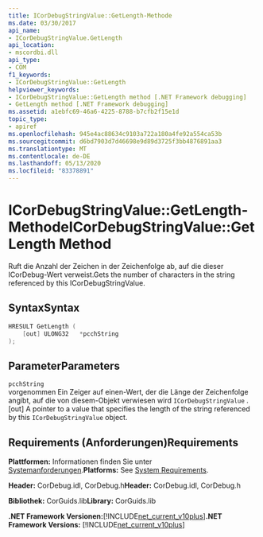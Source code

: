 ```yaml
---
title: ICorDebugStringValue::GetLength-Methode
ms.date: 03/30/2017
api_name:
- ICorDebugStringValue.GetLength
api_location:
- mscordbi.dll
api_type:
- COM
f1_keywords:
- ICorDebugStringValue::GetLength
helpviewer_keywords:
- ICorDebugStringValue::GetLength method [.NET Framework debugging]
- GetLength method [.NET Framework debugging]
ms.assetid: a1ebfc69-46a6-4225-8788-b7cfb2f15e1d
topic_type:
- apiref
ms.openlocfilehash: 945e4ac88634c9103a722a180a4fe92a554ca53b
ms.sourcegitcommit: d6bd7903d7d46698e9d89d3725f3bb4876891aa3
ms.translationtype: MT
ms.contentlocale: de-DE
ms.lasthandoff: 05/13/2020
ms.locfileid: "83378891"
---
```

# <a name="icordebugstringvaluegetlength-method"></a><span data-ttu-id="86603-102">ICorDebugStringValue::GetLength-Methode</span><span class="sxs-lookup"><span data-stu-id="86603-102">ICorDebugStringValue::GetLength Method</span></span>
<span data-ttu-id="86603-103">Ruft die Anzahl der Zeichen in der Zeichenfolge ab, auf die dieser ICorDebug-Wert verweist.</span><span class="sxs-lookup"><span data-stu-id="86603-103">Gets the number of characters in the string referenced by this ICorDebugStringValue.</span></span>  
  
## <a name="syntax"></a><span data-ttu-id="86603-104">Syntax</span><span class="sxs-lookup"><span data-stu-id="86603-104">Syntax</span></span>  
  
```cpp  
HRESULT GetLength (  
    [out] ULONG32   *pcchString  
);  
```  
  
## <a name="parameters"></a><span data-ttu-id="86603-105">Parameter</span><span class="sxs-lookup"><span data-stu-id="86603-105">Parameters</span></span>  
 `pcchString`  
 <span data-ttu-id="86603-106">vorgenommen Ein Zeiger auf einen-Wert, der die Länge der Zeichenfolge angibt, auf die von diesem-Objekt verwiesen wird `ICorDebugStringValue` .</span><span class="sxs-lookup"><span data-stu-id="86603-106">[out] A pointer to a value that specifies the length of the string referenced by this `ICorDebugStringValue` object.</span></span>  
  
## <a name="requirements"></a><span data-ttu-id="86603-107">Requirements (Anforderungen)</span><span class="sxs-lookup"><span data-stu-id="86603-107">Requirements</span></span>  
 <span data-ttu-id="86603-108">**Plattformen:** Informationen finden Sie unter [Systemanforderungen](../../get-started/system-requirements.md).</span><span class="sxs-lookup"><span data-stu-id="86603-108">**Platforms:** See [System Requirements](../../get-started/system-requirements.md).</span></span>  
  
 <span data-ttu-id="86603-109">**Header:** CorDebug.idl, CorDebug.h</span><span class="sxs-lookup"><span data-stu-id="86603-109">**Header:** CorDebug.idl, CorDebug.h</span></span>  
  
 <span data-ttu-id="86603-110">**Bibliothek:** CorGuids.lib</span><span class="sxs-lookup"><span data-stu-id="86603-110">**Library:** CorGuids.lib</span></span>  
  
 <span data-ttu-id="86603-111">**.NET Framework Versionen:**[!INCLUDE[net_current_v10plus](../../../../includes/net-current-v10plus-md.md)]</span><span class="sxs-lookup"><span data-stu-id="86603-111">**.NET Framework Versions:** [!INCLUDE[net_current_v10plus](../../../../includes/net-current-v10plus-md.md)]</span></span>
